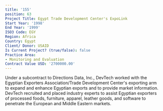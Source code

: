 ```yaml
---
title: '155'
position: 63
Project Title: Egypt Trade Development Center's ExpoLink
Start Year: '1998'
End Year: '1999'
ISO3 Code: EGY
Region: Africa
Country: Egypt
Client/ Donor: USAID
Is Current Project? (true/false): false
Practice Area:
- Monitoring and Evaluation
Contract Value USD: '2700000.00'
---
```


Under a subcontract to Directions Data, Inc., DevTech worked with the Egyptian Exporters Association/Trade Development Center's exporting arm to expand and enhance Egyptian exports and to provide market information. DevTech recruited and placed industry experts to assist Egyptian exporters of processed foods, furniture, apparel, leather goods, and software to penetrate the European and Middle Eastern markets.
